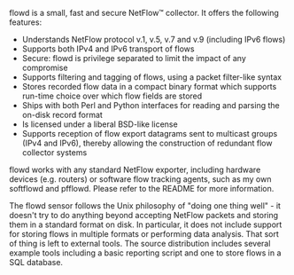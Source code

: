 flowd is a small, fast and secure NetFlow™ collector. It offers the following features:

  * Understands NetFlow protocol v.1, v.5, v.7 and v.9 (including IPv6 flows)
  * Supports both IPv4 and IPv6 transport of flows
  * Secure: flowd is privilege separated to limit the impact of any compromise
  * Supports filtering and tagging of flows, using a packet filter-like syntax
  * Stores recorded flow data in a compact binary format which supports run-time choice over which flow fields are stored
  * Ships with both Perl and Python interfaces for reading and parsing the on-disk record format
  * Is licensed under a liberal BSD-like license
  * Supports reception of flow export datagrams sent to multicast groups (IPv4 and IPv6), thereby allowing the construction of redundant flow collector systems

flowd works with any standard NetFlow exporter, including hardware devices (e.g. routers) or software flow tracking agents, such as my own softflowd and pfflowd. Please refer to the README for more information.

The flowd sensor follows the Unix philosophy of "doing one thing well" - it doesn't try to do anything beyond accepting NetFlow packets and storing them in a standard format on disk. In particular, it does not include support for storing flows in multiple formats or performing data analysis. That sort of thing is left to external tools. The source distribution includes several example tools including a basic reporting script and one to store flows in a SQL database.
